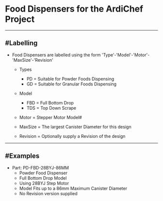 # Food Dispensers for the ArdiChef Project
-------------------------------------------------------------------
#Labelling
-------------------------------------------------------------------
- Food Dispensers are labelled using the form 'Type'-'Model'-'Motor'-'MaxSize'-'Revision'
    - Types
        - PD = Suitable for Powder Foods Dispensing
        - GD = Suitable for Granular Foods Dispensing
    - Model
        - FBD = Full Bottom Drop
        - TDS = Top Down Scrape
    
    - Motor = Stepper Motor Model#
    - MaxSize = The largest Canister Diameter for this design
    - Revision = Optionally supply a Revision of the design

-------------------------------------------------------------------
#Examples
-------------------------------------------------------------------
- Part: PD-FBD-28BYJ-86MM
    - Powder Food Dispenser
    - Full Bottom Drop Model
    - Using 28BYJ Step Motor
    - Model Fits up to a 86mm Maximum Canister Diameter
    - No Revision version supplied